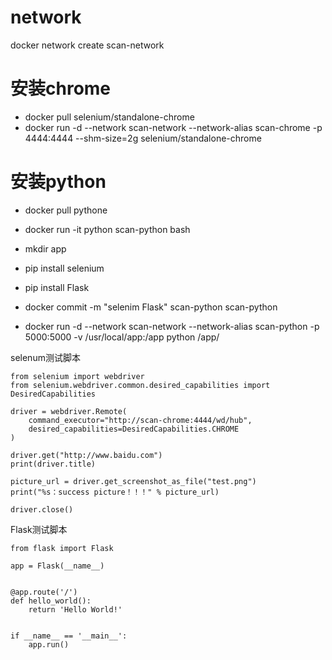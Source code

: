 
# network
docker network create scan-network


# 安装chrome
* docker pull selenium/standalone-chrome
* docker run -d --network scan-network --network-alias scan-chrome -p 4444:4444 --shm-size=2g selenium/standalone-chrome


# 安装python
* docker pull pythone
* docker run -it python scan-python bash

* mkdir app
* pip install selenium
* pip install Flask

* docker commit -m "selenim Flask" scan-python scan-python
* docker run -d --network scan-network --network-alias scan-python -p 5000:5000 -v /usr/local/app:/app python /app/


selenum测试脚本
```
from selenium import webdriver
from selenium.webdriver.common.desired_capabilities import DesiredCapabilities

driver = webdriver.Remote(
    command_executor="http://scan-chrome:4444/wd/hub",
    desired_capabilities=DesiredCapabilities.CHROME
)

driver.get("http://www.baidu.com")
print(driver.title)

picture_url = driver.get_screenshot_as_file("test.png")
print("%s：success picture！！！" % picture_url)

driver.close()
```
Flask测试脚本
```
from flask import Flask

app = Flask(__name__)


@app.route('/')
def hello_world():
    return 'Hello World!'


if __name__ == '__main__':
    app.run()
```

